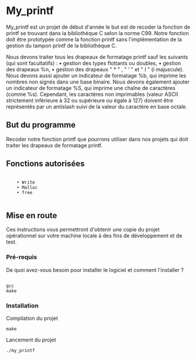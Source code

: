 # My_printf

My_printf est un projet de début d'année le but est de recoder la fonction de printf se trouvant dans la bibliothèque C selon la norme C99. 
Notre fonction doit être prototypée comme la fonction printf sans l'implémentation de la gestion du tampon printf de la bibliothèque C.

Nous devons traiter tous les drapeaux de formatage printf sauf les suivants (qui sont facultatifs) : 
• gestion des types flottants ou doubles, 
• gestion des drapeaux %n, 
• gestion des drapeaux " * " , " ’ " et " I " (i majuscule). 
Nous devons aussi ajouter un indicateur de formatage %b, qui imprime les nombres non signés dans une base binaire. 
Nous devons également ajouter un indicateur de formatage %S, qui imprime une chaîne de caractères (comme %s). 
Cependant, les caractères non imprimables (valeur ASCII strictement inférieure à 32 ou supérieure ou égale à 127) 
doivent être représentés par un antislash suivi de la valeur du caractère en base octale.


## But du programme

Recoder notre fonction printf que pourrons utiliser dans nos projets qui doit traiter les drapeaux de formatage printf.

## Fonctions autorisées

```

	• Write 
	• Malloc
	• free
	
```

## Mise en route

Ces instructions vous permettront d'obtenir une copie du projet opérationnel sur votre machine locale à des fins de développement et de test.

### Pré-requis

De quoi avez-vous besoin pour installer le logiciel et comment l'installer ?

```

gcc
make

```

### Installation

Compilation du projet

```
make
```

Lancement du projet

```
./my_printf
```






